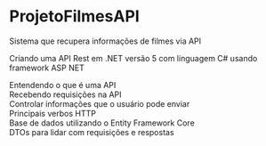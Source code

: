 # ProjetoFilmesAPI
Sistema que recupera informações de filmes via API

Criando uma API Rest em .NET versão 5 com linguagem C# usando framework ASP NET 

Entendendo o que é uma API<br />
Recebendo requisições na API<br />
Controlar informações que o usuário pode enviar<br />
Principais verbos HTTP<br />
Base de dados utilizando o Entity Framework Core<br />
DTOs para lidar com requisições e respostas
